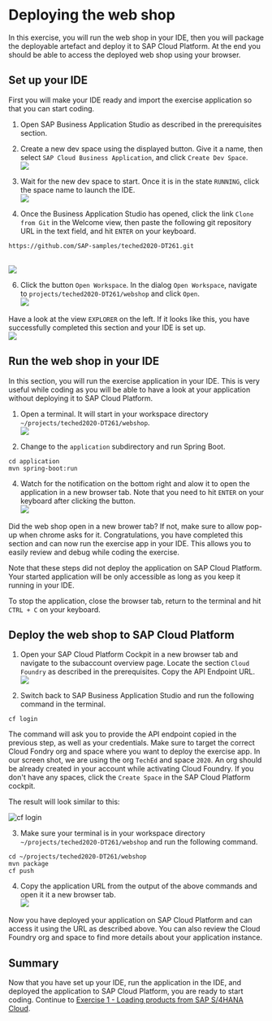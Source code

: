 # Deploying the web shop

In this exercise, you will run the web shop in your IDE, then you will package the deployable artefact and deploy it to SAP Cloud Platform. At the end you should be able to access the deployed web shop using your browser.

## Set up your IDE
First you will make your IDE ready and import the exercise application so that you can start coding.

1. Open SAP Business Application Studio as described in the prerequisites section.

2. Create a new dev space using the displayed button. Give it a name, then select `SAP Cloud Business Application`, and click `Create Dev Space`.
<br>![](/exercises/ex0/images/dev_space_creation.png)

3. Wait for the new dev space to start. Once it is in the state `RUNNING`, click the space name to launch the IDE.
<br>![](/exercises/ex0/images/dev_space_running_state.png)

5. Once the Business Application Studio has opened, click the link `Clone from Git` in the Welcome view, then paste the following git repository URL in the text field, and hit `ENTER` on your keyboard.
```
https://github.com/SAP-samples/teched2020-DT261.git
```
<br>![](/exercises/ex0/images/clone.png)

6. Click the button `Open Workspace`. In the dialog `Open Workspace`, navigate to `projects/teched2020-DT261/webshop` and click `Open`.
<br>![](/exercises/ex0/images/open_workspace.png)

Have a look at the view `EXPLORER` on the left. If it looks like this, you have successfully completed this section and your IDE is set up.
<br>![](/exercises/ex0/images/IDE_ready.png)


## Run the web shop in your IDE
In this section, you will run the exercise application in your IDE. This is very useful while coding as you will be able to have a look at your application without deploying it to SAP Cloud Platform.

1. Open a terminal. It will start in your workspace directory `~/projects/teched2020-DT261/webshop`.
<br>![](/exercises/ex0/images/open_terminal.png)

2. Change to the `application` subdirectory and run Spring Boot.
```
cd application
mvn spring-boot:run
```

4. Watch for the notification on the bottom right and alow it to open the application in a new browser tab. Note that you need to hit `ENTER` on your keyboard after clicking the button.
<br>![](/exercises/ex0/images/open_app_in_tab.png)

Did the web shop open in a new brower tab? If not, make sure to allow pop-up when chrome asks for it.
Congratulations, you have completed this section and can now run the exercise app in your IDE. This allows you to easily review and debug while coding the exercise.

Note that these steps did not deploy the application on SAP Cloud Platform. Your started application will be only accessible as long as you keep it running in your IDE.

To stop the application, close the browser tab, return to the terminal and hit `CTRL + C` on your keyboard.


## Deploy the web shop to SAP Cloud Platform

1. Open your SAP Cloud Platform Cockpit in a new browser tab and navigate to the subaccount overview page. Locate the section `Cloud Foundry` as described in the prerequisites. Copy the API Endpoint URL.
<br>![](/exercises/ex0/images/copy_api_endpoint.png)

2. Switch back to SAP Business Application Studio and run the following command in the terminal.

```
cf login
```

The command will ask you to provide the API endpoint copied in the previous step, as well as your credentials. Make sure to target the correct Cloud Fondry org and space where you want to deploy the exercise app. In our screen shot, we are using the org `TechEd` and space `2020`. An org should be already created in your account while activating Cloud Foundry. If you don't have any spaces, click the `Create Space` in the SAP Cloud Platform cockpit.

The result will look similar to this:

![cf login](/exercises/ex0/images/cf-login.png)

3. Make sure your terminal is in your workspace directory `~/projects/teched2020-DT261/webshop` and run the following command.
```
cd ~/projects/teched2020-DT261/webshop
mvn package
cf push
```

4. Copy the application URL from the output of the above commands and open it it a new browser tab.
<br>![](/exercises/ex0/images/copy_app_URL.png)

Now you have deployed your application on SAP Cloud Platform and can access it using the URL as described above. You can also review the Cloud Foundry org and space to find more details about your application instance.


## Summary

Now that you have set up your IDE, run the application in the IDE, and deployed the application to SAP Cloud Platform, you are ready to start coding.
Continue to [Exercise 1 - Loading products from SAP S/4HANA Cloud](../ex1/README.md).
